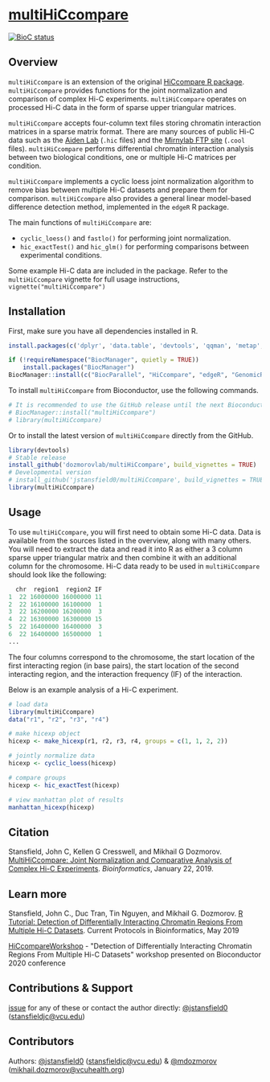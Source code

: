 # [multiHiCcompare](https://dozmorovlab.github.io/multiHiCcompare/)

<!-- badges: start -->
[![BioC status](http://www.bioconductor.org/shields/build/release/bioc/multiHiCcompare.svg)](https://bioconductor.org/checkResults/release/bioc-LATEST/multiHiCcompare)
<!-- badges: end -->

## Overview

`multiHiCcompare` is an extension of the original [HiCcompare R package](http://bioconductor.org/packages/HiCcompare/). `multiHiCcompare` provides functions for the joint normalization and comparison of complex Hi-C experiments. `multiHiCcompare` operates on processed Hi-C data in the form of sparse upper triangular matrices.

`multiHiCcompare` accepts four-column text files storing chromatin interaction matrices in a sparse matrix format. There are many sources of public Hi-C data such as the [Aiden Lab](http://aidenlab.org/data.html) (`.hic` files) and the [Mirnylab FTP site](http://cooler.readthedocs.io/en/latest/index.html) (`.cool` files). `multiHiCcompare` performs differential chromatin interaction analysis between two biological conditions, one or multiple Hi-C matrices per condition.  

`multiHiCcompare` implements a cyclic loess joint normalization algorithm to remove bias between multiple Hi-C datasets and prepare them for comparison. `multiHiCcompare` also provides a general linear model-based difference detection method, implemented in the `edgeR` R package. 

The main functions of `multiHiCcompare` are:

- `cyclic_loess()` and `fastlo()` for performing joint normalization.
- `hic_exactTest()` and `hic_glm()` for performing comparisons between experimental conditions.

Some example Hi-C data are included in the package. Refer to the `multiHiCcompare` vignette for full usage instructions, `vignette("multiHiCcompare")`

## Installation

First, make sure you have all dependencies installed in R.

``` r
install.packages(c('dplyr', 'data.table', 'devtools', 'qqman', 'metap', 'pheatmap', 'pbapply'))

if (!requireNamespace("BiocManager", quietly = TRUE))
    install.packages("BiocManager")
BiocManager::install(c("BiocParallel", "HiCcompare", "edgeR", "GenomicRanges", "GenomeInfoDbData"))
```

To install `multiHiCcompare` from Bioconductor, use the following commands.

``` r
# It is recommended to use the GitHub release until the next Bioconductor update
# BiocManager::install("multiHiCcompare")
# library(multiHiCcompare)
```

Or to install the latest version of `multiHiCcompare` directly from the GitHub.

``` r
library(devtools)
# Stable release
install_github('dozmorovlab/multiHiCcompare', build_vignettes = TRUE)
# Developmental version
# install_github('jstansfield0/multiHiCcompare', build_vignettes = TRUE)
library(multiHiCcompare)
```

## Usage

To use `multiHiCcompare`, you will first need to obtain some Hi-C data. Data is available from the sources listed in the overview, along with many others. You will need to extract the data and read it into R as either a 3 column sparse upper triangular matrix and then combine it with an additional column for the chromosome. Hi-C data ready to be used in `multiHiCcompare` should look like the following:

``` r
  chr  region1  region2 IF
1  22 16000000 16000000 11
2  22 16100000 16100000  1
3  22 16200000 16200000  3
4  22 16300000 16300000 15
5  22 16400000 16400000  3
6  22 16400000 16500000  1
...
```

The four columns correspond to the chromosome, the start location of the first interacting region (in base pairs), the start location of the second interacting region, and the interaction frequency (IF) of the interaction. 

Below is an example analysis of a Hi-C experiment.

``` r
# load data
library(multiHiCcompare)
data("r1", "r2", "r3", "r4")

# make hicexp object
hicexp <- make_hicexp(r1, r2, r3, r4, groups = c(1, 1, 2, 2))

# jointly normalize data
hicexp <- cyclic_loess(hicexp)

# compare groups
hicexp <- hic_exactTest(hicexp)

# view manhattan plot of results
manhattan_hicexp(hicexp)
```

## Citation

Stansfield, John C, Kellen G Cresswell, and Mikhail G Dozmorov. [MultiHiCcompare: Joint Normalization and Comparative Analysis of Complex Hi-C Experiments](https://doi.org/10.1093/bioinformatics/btz048). _Bioinformatics_, January 22, 2019. 

## Learn more

Stansfield, John C., Duc Tran, Tin Nguyen, and Mikhail G. Dozmorov. [R Tutorial: Detection of Differentially Interacting Chromatin Regions From Multiple Hi-C Datasets](https://doi.org/10.1002/cpbi.76). Current Protocols in Bioinformatics, May 2019

[HiCcompareWorkshop](https://github.com/mdozmorov/HiCcompareWorkshop) - "Detection of Differentially Interacting Chromatin Regions From Multiple Hi-C Datasets" workshop presented on Bioconductor 2020 conference


## Contributions & Support

[issue](https://github.com/dozmorovlab/HiCcompare/issues) for any of these or contact the author directly: [@jstansfield0](https://github.com/jstansfield0) (stansfieldjc@vcu.edu)

## Contributors

Authors: [@jstansfield0](https://github.com/jstansfield0) (stansfieldjc@vcu.edu) & [@mdozmorov](https://github.com/mdozmorov) (mikhail.dozmorov@vcuhealth.org)